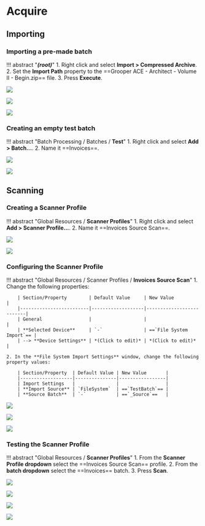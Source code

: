 # Acquire

## Importing

### Importing a pre-made batch

!!! abstract "***(root)***"
    1. Right click and select **Import > Compressed Archive**.
    2. Set the **Import Path** property to the ==Grooper ACE - Architect - Volume II - Begin.zip== file.
    3. Press **Execute**.

![](../assets/img/vol-2/1-1/002.png)

![](../assets/img/vol-2/1-1/003.png)

![](../assets/img/vol-2/1-1/005.png)

### Creating an empty test batch

!!! abstract "Batch Processing / Batches / **Test**"
    1. Right click and select **Add > Batch...**.
    2. Name it ==Invoices==.

![](../assets/img/vol-2/1-1/007.png)

![](../assets/img/vol-2/1-1/009.png)

## Scanning

### Creating a Scanner Profile

!!! abstract "Global Resources / **Scanner Profiles**"
    1. Right click and select **Add > Scanner Profile...**.
    2. Name it ==Invoices Source Scan==.

![](../assets/img/vol-2/1-1/012.png)

![](../assets/img/vol-2/1-1/014.png)

### Configuring the Scanner Profile

!!! abstract "Global Resources / Scanner Profiles / **Invoices Source Scan**"
    1. Change the following properties:

        | Section/Property        | Default Value     | New Value                |
        |-------------------------|-------------------|--------------------------|
        | General                 |                   |                          |
        | **Selected Device**     | `-`               | ==`File System Import`== |
        | --> **Device Settings** | *(Click to edit)* | *(Click to edit)*        |

    2. In the **File System Import Settings** window, change the following property values:

        | Section/Property  | Default Value | New Value       |
        |-------------------|---------------|-----------------|
        | Import Settings   |               |                 |
        | **Import Source** | `FileSystem`  | ==`TestBatch`== |
        | **Source Batch**  | `-`           | ==`_Source`==   |

![](../assets/img/vol-2/1-1/017.png)

![](../assets/img/vol-2/1-1/022.png)

![](../assets/img/vol-2/1-1/025.png)

### Testing the Scanner Profile

!!! abstract "Global Resources / **Scanner Profiles**"
    1. From the **Scanner Profile dropdown** select the ==Invoices Source Scan== profile.
    2. From the **batch dropdown** select the ==Invoices== batch.
    3. Press **Scan**.

![](../assets/img/vol-2/1-1/030.png)

![](../assets/img/vol-2/1-1/032.png)

![](../assets/img/vol-2/1-1/034.png)

![](../assets/img/vol-2/1-1/035.png)
